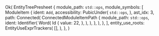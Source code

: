 Ok(
    EntityTreePresheet {
        module_path: `std::ops`,
        module_symbols: [
            ModuleItem {
                ident: `Add`,
                accessibility: PubicUnder(
                    `std::ops`,
                ),
                ast_idx: 3,
                path: Connected(
                    ConnectedModuleItemPath {
                        module_path: `std::ops`,
                        ident: Identifier(
                            Word(
                                Id {
                                    value: 22,
                                },
                            ),
                        ),
                    },
                ),
            },
        ],
        entity_use_roots: EntityUseExprTrackers(
            [],
        ),
    },
)